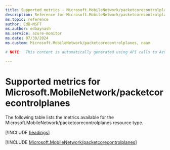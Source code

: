 ```yaml
---
title: Supported metrics - Microsoft.MobileNetwork/packetcorecontrolplanes
description: Reference for Microsoft.MobileNetwork/packetcorecontrolplanes metrics in Azure Monitor.
ms.topic: reference
author: EdB-MSFT
ms.author: edbaynash
ms.service: azure-monitor
ms.date: 07/30/2024
ms.custom: Microsoft.MobileNetwork/packetcorecontrolplanes, naam

# NOTE:  This content is automatically generated using API calls to Azure. Any edits made on these files will be overwritten in the next run of the script. 

---
```


  
# Supported metrics for Microsoft.MobileNetwork/packetcorecontrolplanes
  
The following table lists the metrics available for the Microsoft.MobileNetwork/packetcorecontrolplanes resource type.  
  
  
[!INCLUDE [headings](./includes/metrics-headings.md)]  
  
 

[!INCLUDE [Microsoft.MobileNetwork/packetcorecontrolplanes](./includes/microsoft-mobilenetwork-packetcorecontrolplanes-metrics-include.md)]  


